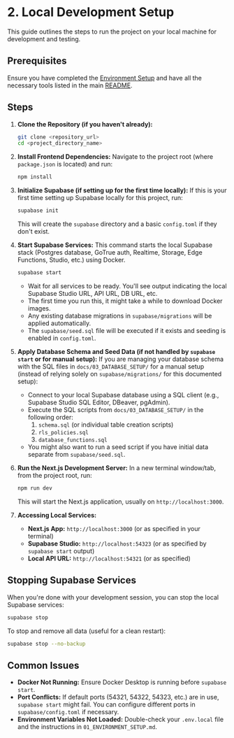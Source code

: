 # 2. Local Development Setup

This guide outlines the steps to run the project on your local machine for development and testing.

## Prerequisites

Ensure you have completed the [Environment Setup](./01_ENVIRONMENT_SETUP.md) and have all the necessary tools listed in the main [README](./README.md).

## Steps

1.  **Clone the Repository (if you haven't already):**
    ```bash
    git clone <repository_url>
    cd <project_directory_name>
    ```

2.  **Install Frontend Dependencies:**
    Navigate to the project root (where `package.json` is located) and run:
    ```bash
    npm install
    

3.  **Initialize Supabase (if setting up for the first time locally):**
    If this is your first time setting up Supabase locally for this project, run:
    ```bash
    supabase init
    ```
    This will create the `supabase` directory and a basic `config.toml` if they don't exist.

4.  **Start Supabase Services:**
    This command starts the local Supabase stack (Postgres database, GoTrue auth, Realtime, Storage, Edge Functions, Studio, etc.) using Docker.
    ```bash
    supabase start
    ```
    *   Wait for all services to be ready. You'll see output indicating the local Supabase Studio URL, API URL, DB URL, etc.
    *   The first time you run this, it might take a while to download Docker images.
    *   Any existing database migrations in `supabase/migrations` will be applied automatically.
    *   The `supabase/seed.sql` file will be executed if it exists and seeding is enabled in `config.toml`.

5.  **Apply Database Schema and Seed Data (if not handled by `supabase start` or for manual setup):**
    If you are managing your database schema with the SQL files in `docs/03_DATABASE_SETUP/` for a manual setup (instead of relying solely on `supabase/migrations/` for this documented setup):
    *   Connect to your local Supabase database using a SQL client (e.g., Supabase Studio SQL Editor, DBeaver, pgAdmin).
    *   Execute the SQL scripts from `docs/03_DATABASE_SETUP/` in the following order:
        1.  `schema.sql` (or individual table creation scripts)
        2.  `rls_policies.sql`
        3.  `database_functions.sql`
    *   You might also want to run a seed script if you have initial data separate from `supabase/seed.sql`.

6.  **Run the Next.js Development Server:**
    In a new terminal window/tab, from the project root, run:
    ```bash
    npm run dev
    
    ```
    This will start the Next.js application, usually on `http://localhost:3000`.

7.  **Accessing Local Services:**
    *   **Next.js App:** `http://localhost:3000` (or as specified in your terminal)
    *   **Supabase Studio:** `http://localhost:54323` (or as specified by `supabase start` output)
    *   **Local API URL:** `http://localhost:54321` (or as specified)

## Stopping Supabase Services

When you're done with your development session, you can stop the local Supabase services:

```bash
supabase stop
```
To stop and remove all data (useful for a clean restart):
```bash
supabase stop --no-backup
```

## Common Issues

*   **Docker Not Running:** Ensure Docker Desktop is running before `supabase start`.
*   **Port Conflicts:** If default ports (54321, 54322, 54323, etc.) are in use, `supabase start` might fail. You can configure different ports in `supabase/config.toml` if necessary.
*   **Environment Variables Not Loaded:** Double-check your `.env.local` file and the instructions in `01_ENVIRONMENT_SETUP.md`. 